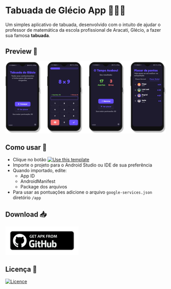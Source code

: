 # Tabuada de Glécio App 🧠💪🏼

Um simples aplicativo de tabuada, desenvolvido com o intuito de ajudar o professor de matemática da escola profissional de Aracati, Glécio, a fazer sua famosa **tabuada**.

## Preview 📲

![Preview Image](https://raw.githubusercontent.com/luizlealdev/tabuada-glecio-app/master/images/image_app_preview.png)

## Como usar  📂
- Clique no botão [![Use this template](https://img.shields.io/badge/-Use%20this%20template-brightgreen)](https://github.com/luizlealdev/tabuada-glecio-app/generate)
- Importe o projeto para o Android Studio ou IDE de sua preferência
- Quando importado, edite:
  - App ID
  - AndroidManifest
  - Package dos arquivos
- Para usar as pontuações adicione o arquivo `google-services.json` diretório `/app`

## Download 📥
[![Download APK](https://raw.githubusercontent.com/luizlealdev/tabuada-glecio-app/master/images/get_on_github_badge.png)](https://github.com/luizlealdev/tabuada-glecio-app/releases/latest)

## Licença 📃
[![Licence](https://img.shields.io/github/license/Ileriayo/markdown-badges?style=for-the-badge)](./LICENSE)